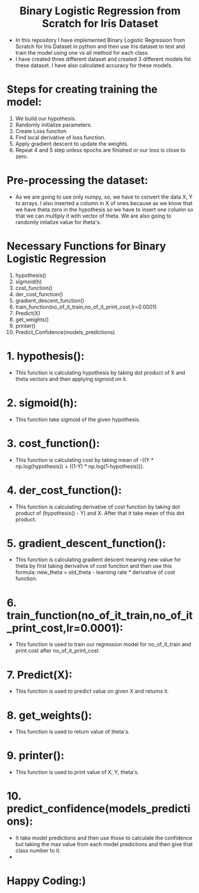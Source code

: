 <H1 align="center">Binary Logistic Regression from Scratch for Iris Dataset</H1>

- In this repository I have implemented Binary Logistic Regression from Scratch for Iris Dataset in python and then use Iris dataset to test and train the model using one vs all method for each class.
- I have created three different dataset and created 3 different models fot these dataset. I have also calculated accuracy for these models.

# Steps for creating training the model:
1.  We build our hypothesis.
2.  Randomly initialize parameters.
3.  Create Loss function
4.  Find local derivative of loss function.
5.  Apply gradient descent to update the weights.
6.  Repeat 4 and 5 step unless epochs are finished or our loss is close to zero.

# Pre-processing the dataset:

- As we are going to use only numpy, so, we have to convert the data X, Y to arrays. I also inserted a column in X of ones because as we know that we have theta zero in the hypothesis so we have to insert one column so that we can multiply it with vector of theta. We are also going to randomly intialize value for theta's.

# Necessary Functions for Binary Logistic Regression
1. hypothesis()
2. sigmoid(h)
3. cost_function()
4. der_cost_function()
5. gradient_descent_function()
6. train_function(no_of_it_train,no_of_it_print_cost,lr=0.0001)
7. Predict(X)
8. get_weights()
9. printer()
10. Predict_Confidence(models_predictions)

# 1. hypothesis():

- This function is calculating hypothesis by taking dot product of X and theta vectors and then applying sigmoid on it.

# 2. sigmoid(h):

- This function take sigmoid of the given hypothesis.

# 3. cost_function():

- This function is calculating cost by taking mean of -((Y * np.log(hypothesis)) + ((1-Y) * np.log(1-hypothesis))).
  
# 4. der_cost_function():

- This function is calculating derivative of cost function by taking dot product of (hypothesis() - Y) and X. After that it take mean of this dot product.

# 5. gradient_descent_function():

- This function is calculating gradient descent meaning new value for theta by first taking derivative of cost function and then use this formula: new_theta = old_theta - learning rate * derivative of cost function.

# 6. train_function(no_of_it_train,no_of_it_print_cost,lr=0.0001):

- This function is used to train our regression model for no_of_it_train and print cost after no_of_it_print_cost. 

# 7.  Predict(X):

- This function is used to predict value on given X and returns it. 

# 8. get_weights():

- This function is used to return value of theta's.

# 9. printer():

- This function is used to print value of X, Y, theta's.

# 10. predict_confidence(models_predictions):

- It take model predictions and then use those to calculate the confidence but taking the max value from each model predictions and then give that class number to it.
- 
# Happy Coding:)
